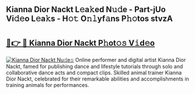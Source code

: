 ## Kianna Dior Nackt L𝚎a𝚔ed N𝚞𝚍e - Part-jUo Vi𝚍𝚎o L𝚎a𝚔s - H𝚘𝚝 O𝚗𝚕yf𝚊ns P𝚑𝚘tos stvzA

# <h2><a href="http://kf5v8fj.oniu.top/?m=Kianna+Dior+Nackt">🔗👉 🔴 Kianna Dior Nackt P𝚑ot𝚘𝚜 V𝚒d𝚎o</a></h2>

[![Kianna Dior Nackt Nu𝚍e𝚜](https://i.imgur.com/0qMVB7G.gif)](http://kf5v8fj.oniu.top/?m=Kianna+Dior+Nackt)
Online performer and digital artist Kianna Dior Nackt, famed for publishing dance and lifestyle tutorials through solo and collaborative dance acts and compact clips. Skilled animal trainer Kianna Dior Nackt, celebrated for their remarkable abilities and accomplishments in training animals for performances.  
